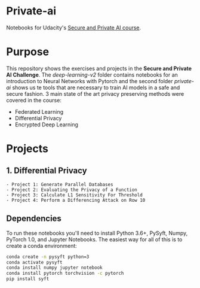 # Private-ai

Notebooks for Udacity's [Secure and Private AI course](https://www.udacity.com/course/secure-and-private-ai--ud185).


# Purpose
This repository shows the exercises and projects in the **Secure and Private AI Challenge**. The *deep-learning-v2* folder contains notebooks for an introduction to Neural Networks with Pytorch and the second folder *private-ai* shows us te tools that are necessary to train AI models in a safe and secure fashion. 3 main state of the art privacy preserving methods were covered in the course:
- Federated Learning
- Differential Privacy
- Encrypted Deep Learning

# Projects
## 1. Differential Privacy
    - Project 1: Generate Parallel Databases
    - Project 2: Evaluating the Privacy of a Function
    - Project 3: Calculate L1 Sensitivity For Threshold
    - Project 4: Perform a Differencing Attack on Row 10
 

## Dependencies

To run these notebooks you'll need to install Python 3.6+, PySyft, Numpy, PyTorch 1.0, and Jupyter Notebooks. The easiest way for all of this is to create a conda environment:

```bash
conda create -n pysyft python=3
conda activate pysyft
conda install numpy jupyter notebook
conda install pytorch torchvision -c pytorch
pip install syft
```

